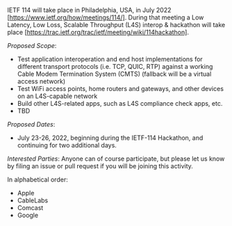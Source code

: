 IETF 114 will take place in Philadelphia, USA, in July 2022 [https://www.ietf.org/how/meetings/114/]. During that meeting a Low Latency, Low Loss, Scalable Throughput (L4S) interop & hackathon
will take place [https://trac.ietf.org/trac/ietf/meeting/wiki/114hackathon]. 

*Proposed Scope*:
- Test application interoperation and end host implementations for different transport protocols (i.e. TCP, QUIC, RTP) against a working Cable Modem Termination System (CMTS) (fallback will be a virtual access network)
- Test WiFi access points, home routers and gateways, and other devices on an L4S-capable network
- Build other L4S-related apps, such as L4S compliance check apps, etc.
- TBD

*Proposed Dates*:
- July 23-26, 2022, beginning during the IETF-114 Hackathon, and continuing for two additional days.

*Interested Parties*: Anyone can of course participate, but please let us know by filing an issue or pull request if you will be joining this activity. 

In alphabetical order:
- Apple
- CableLabs
- Comcast
- Google
